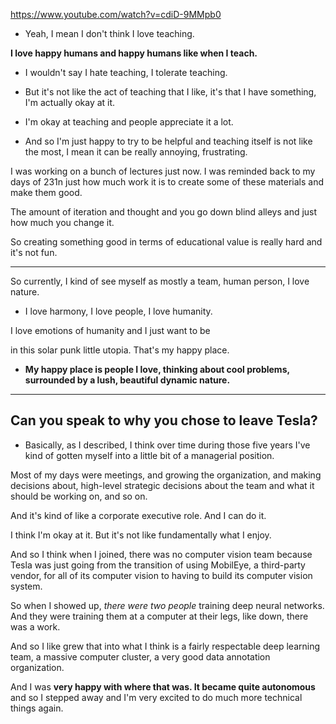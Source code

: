 https://www.youtube.com/watch?v=cdiD-9MMpb0

- Yeah, I mean I don't think I love teaching.

__I love happy humans and happy humans like when I teach.__

- I wouldn't say I hate teaching, I tolerate teaching.

- But it's not like the act of teaching that I like, it's that I have something, I'm actually okay at it.

- I'm okay at teaching and people appreciate it a lot.

- And so I'm just happy to try to be helpful and teaching itself is not like the most,
I mean it can be really annoying, frustrating.

I was working on a bunch of lectures just now. I was reminded back to my days of 231n
just how much work it is to create some of these materials and make them good.

The amount of iteration and thought and you go down blind alleys and just how much you change it.

So creating something good in terms of educational value is really hard and it's not fun.

- - -

So currently, I kind of see myself as mostly a team, human person, I love nature.

- I love harmony, I love people, I love humanity.

I love emotions of humanity and I just want to be

in this solar punk little utopia. That's my happy place.

- __My happy place is people I love, thinking about cool problems,
surrounded by a lush, beautiful dynamic nature.__

- - -

## Can you speak to why you chose to leave Tesla?

- Basically, as I described, I think over time during those five years I've kind of gotten myself
into a little bit of a managerial position.

Most of my days were meetings, and growing the organization, and making decisions about, high-level strategic
decisions about the team and what it should be working on, and so on.

And it's kind of like a corporate executive role. And I can do it.

I think I'm okay at it. But it's not like fundamentally what I enjoy.

And so I think when I joined, there was no computer vision team because Tesla was just
going from the transition of using MobilEye, a third-party vendor, for all of its computer vision
to having to build its computer vision system.

So when I showed up, _there were two people_ training deep neural networks.
And they were training them at a computer at their legs, like down, there was a work.

And so I like grew that into what I think is a fairly respectable deep learning team,
a massive computer cluster, a very good data annotation organization.

And I was __very happy with where that was. It became quite autonomous__
and so I stepped away and I'm very excited to do much more technical things again.
